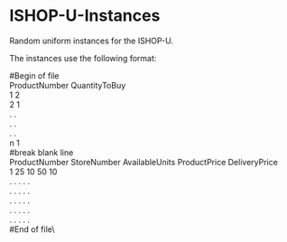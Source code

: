 # ISHOP-U-Instances
Random uniform instances for the ISHOP-U.

The instances use the following format:


#Begin of file\
ProductNumber QuantityToBuy\
1             2\
2             1\
.             .\
.             .\
.             .\
n             1\
#break blank line\
ProductNumber StoreNumber AvailableUnits ProductPrice DeliveryPrice\
1             25          10             50           10\
.             .           .              .            .\
.             .           .              .            .\
.             .           .              .            .\
.             .           .              .            .\
.             .           .              .            .\
#End of file\
